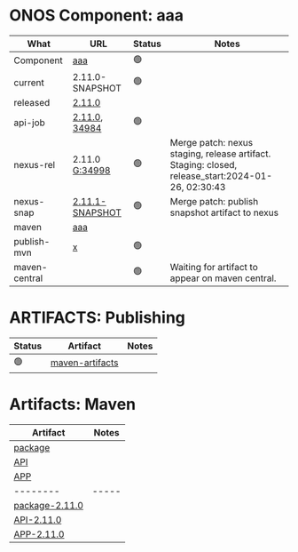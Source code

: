 ONOS Component: aaa
===================

| What | URL                          | Status | Notes |
| ---- | ---------------------------- | ------ | ----- |
| Component  | [aaa](https://gerrit.opencord.org/plugins/gitiles/aaa) | :green_circle: | |
| current    | 2.11.0-SNAPSHOT | :green_circle: | |
| released   | [2.11.0](https://mvnrepository.com/artifact/org.opencord/aaa) | | |
| api-job    | [2.11.0](https://mvnrepository.com/artifact/org.opencord/aaa-api/2.11.0), [34984](https://gerrit.opencord.org/c/aaa/+/34984) | :green_circle: | |
| nexus-rel  | 2.11.0 [G:34998](https://gerrit.opencord.org/c/aaa/+/34998) | :green_circle: | Merge patch: nexus staging, release artifact.  Staging: closed, release_start:2024-01-26, 02:30:43 |
| nexus-snap | [2.11.1-SNAPSHOT](https://gerrit.opencord.org/plugins/gitiles/aaa/+/refs/heads/master/pom.xml#30) | :green_circle: | Merge patch: publish snapshot artifact to nexus |
| maven      | [aaa](https://mvnrepository.com/artifact/org.opencord/aaa) | | | Release staged on nexus, publishing to mvc |
| publish-mvn | [x](https://jenkins.opencord.org/job/maven-publish_aaa/98/consoleFull) | :green_circle: | |
| maven-central | | :green_circle: | Waiting for artifact to appear on maven central. |

ARTIFACTS: Publishing
=====================

| Status         | Artifact         | Notes |
| ------         | ---------------- | ----- |
| :green_circle: | [maven-artifacts](maven-artifacts.md) | |

Artifacts: Maven
================

| Artifact | Notes |
| -------- | ----- |
| [package](https://mvnrepository.com/artifact/org.opencord/aaa) | |
| [API](https://mvnrepository.com/artifact/org.opencord/aaa-api) | |
| [APP](https://mvnrepository.com/artifact/org.opencord/aaa-app) | |
| -------- | ----- |
| [package-2.11.0](https://mvnrepository.com/artifact/org.opencord/aaa/2.11.0) | |
| [API-2.11.0](https://mvnrepository.com/artifact/org.opencord/aaa-api/2.11.0) | |
| [APP-2.11.0](https://mvnrepository.com/artifact/org.opencord/aaa-app/2.11.0) | |

